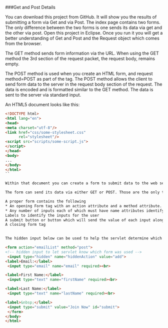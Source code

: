 ###Get and Post Details

You can download this project from GitHub. It will show you the results of submitting a form via Get and via Post. The index page contains two forms. The only difference between the two forms is one sends its data via get and the other via post. Open this project in Eclipse. Once you run it you will get a better understanding of Get and Post and the Request object which comes from the browser. 

The GET method sends form information via the URL. When using the GET method the 3rd section of the request packet, the request body, remains empty.

The POST method is used when you create an HTML form, and request method=POST as part of the tag. The POST method allows the client to send form data to the server in the request body section of the request. The data is encoded and is formatted similar to the GET method. The data is sent to the server via standard input.

 

An HTML5 document looks like this:

```html
<!DOCTYPE html>
<html lang="en">
<head>
<meta charset="utf-8"/>
<link href="css/some-stylesheet.css"
      rel="stylesheet"/>
<script src="scripts/some-script.js">
</script>
</head>
<body>
...
</body>
</html>
``

Within that document you can create a form to submit data to the web server. The form goes between the <body> and </body> tags. Our web server is Tomcat. A servlet is a program which extends Tomcat. The servlet gives Tomcat the ability to handle the url in the @WebServlet annotation at the top of your servlet code file.

The form can send its data via either GET or POST. Those are the only two choices.  GET sends the data in the URL. POST sends the data as the body of the request packet. The above application illustrates the difference.

A proper form contains the following
* An opening Form tag with an action attribute and a method attribute.
* Any number of inputs each of which must have name attributes identifying the name by which request.getParameter will refer to each
Labels to identify the inputs for the user
A submit button or button which will send the value of each input along with its name to the servlet for processing
A closing form tag
 

The hidden input below can be used to help the servlet determine which form was submitted.

<form action="emailList" method="post">
<!-- hidden input to let servlet know which form was used -->
 <input type="hidden" name="hiddenAction" value="add">
<label>Email:</label>
 <input type="email" name="email" required><br>

<label>First Name:</label>
 <input type="text" name="firstName" required><br>

<label>Last Name:</label>
 <input type="text" name="lastName" required><br>

<label>&nbsp;</label>
 <input type="submit" value="Join Now" id="submit">
 </form>
</body>
</html>
 